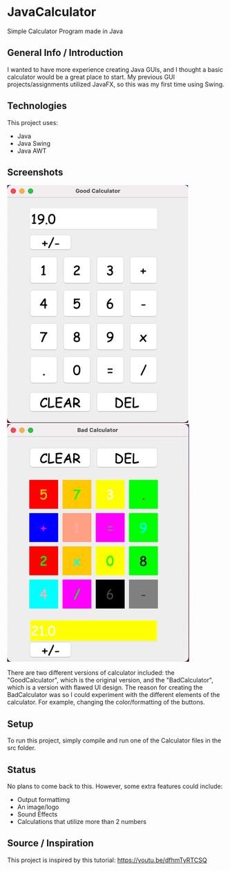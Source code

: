 # JavaCalculator
Simple Calculator Program made in Java

## General Info / Introduction
I wanted to have more experience creating Java GUIs, and I thought a basic calculator would be a great place to start. My previous GUI projects/assignments utilized JavaFX, so this was my first time using Swing. 

## Technologies
This project uses:
 * Java
 * Java Swing
 * Java AWT

## Screenshots
![Screenshot of GoodCalculator](https://github.com/johnpham99/JavaCalculator/blob/main/Screenshots/GoodCalculator.png)
![Screenshot of BadCalculator](https://github.com/johnpham99/JavaCalculator/blob/main/Screenshots/BadCalculator.png)

There are two different versions of calculator included: the "GoodCalculator", which is the original version, and the "BadCalculator", which is a version with flawed UI design. The reason for creating the BadCalculator was so I could experiment with the different elements of the calculator. For example, changing the color/formatting of the buttons.


## Setup
To run this project, simply compile and run one of the Calculator files in the src folder.

## Status
No plans to come back to this.
However, some extra features could include:
 * Output formattimg
 * An image/logo
 * Sound Effects
 * Calculations that utilize more than 2 numbers

## Source / Inspiration
This project is inspired by this tutorial: https://youtu.be/dfhmTyRTCSQ

